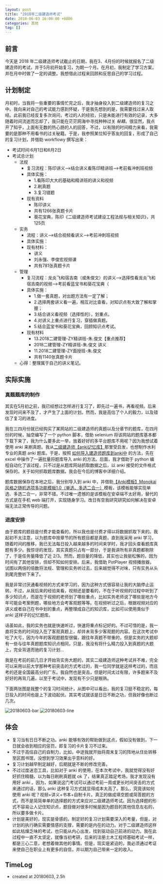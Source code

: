 ```yaml
---
layout: post
title: "2018年二级建造师考试"
date: 2018-06-03 16:00:00 +0800
categories: 其他
tag: []
---   
```


## 前言

今天是 2018 年二级建造师考试截止的日期，我在3、4月份的时候就报名了二级建造师的考试，并于5月初开始复习，为期一个月。在月初，我制定了学习方案，并在月中时做了一定的调整。我想借此过程来回顾和反思自己的学习过程。

## 计划制定

月初时，当我将一些重要的事情忙完之后，我才抽身投入到二级建造师的复习之中。我向来对自己的考试能力感到怀疑，于是我先想到的是，我需要找过来人取经。此前我已经反复多次询问，考过的人的经验，只是未能进行有效的记录，大多随着时间流逝而忘却了，我只能在茫茫网海中寻找种种过关 *秘籍*。很显然，我点开了知乎，上面有无数的热心肠的人的回答，不过，以有限的时间精力来看，我需要的是那种不用看书的过关秘籍。于是，我参照某位知乎答友的回复，形成了自己的复习计划，并借助 workflowy 撰写出来：

- 考试时间:6月1日和6月2日
- 考试总计划
    + 法规
      * 复习流程：陈印讲义-->结合讲义看陈印精讲班-->考前看冲刺班视频
      * 具体实施：
        * 1.看陈印大大的基础和精讲班的讲义和视频
        * 2.刷真题
        * 3.复习错题
      * 现有资料
        * 陈印讲义
        * 共有1266张真题卡片
        * 葵花宝典，陈印《二级建造师考试建设工程法规与相关知识》，共125页
    + 实务
      * 流程：讲义-->结合视频看讲义-->考前冲刺班视频
      * 具体实施：
      * 现有材料：
        * 讲义
        * 刘永强、李俊宏视频课
        * 共有781张真题卡片
    + 管理
      * 复习流程：龙炎飞和宿吉南（或朱俊文）的讲义-->选择性看龙炎飞和宿吉南的视频-->考前看蓝宝书和葵花宝典（
      * 具体实施：
        * 1.做一套真题，对出题方法有一定了解；
        * 2.选择两套讲义看一遍，相互对比查看，对知识点有大致了解和掌握；
        * 3.结合讲义看视频（选择性的），划重点。
        * 4.对讲义上重点进行复习，穿插做真题。
        * 5.结合蓝宝书和葵花宝典，回顾知识点考试。
      * 现有材料
        * 13.2018二建管理-ZY精讲班-朱.俊文【重点推荐】
        * 2018二建管理-ZY精讲班-朱.俊文 讲义
        * 11.2018二建管理-ZY面授班-朱.俊文
        * 共有1140张真题卡片
    * 心得：整理属于自己的讲义笔记。

## 实际实施

### 真题题库的制作

其实在5月初之前，我已经想过怎样进行复习了，即先过一遍书，再看视频。后来发现时间来不及了，才产生了上面的计划。然而，我是高估了个人的毅力，以及错估了复习的进度。

我在三四月份就已经购买了某网站的二级建造师的真题以及分章节的题库，在四月份的时候，抽空编写了一个 python 脚本，借助 selenium 将该网站的题库基本都下载下来了，我为什么要多此一举，放着好好的多平台题库不用呢？因为我想试着使用 anki 来刷真题。我从[二级建造师【anki记忆库】](https://zhuanlan.zhihu.com/p/33448401)那里受启发，也想制作水利专业的真题 anki 题库。于是，按照 [如何导入建造师题库到anki中](https://zhuanlan.zhihu.com/p/32757049) 的方法，先在 excel 中操作了一遍批量将题库导入 anki 的方法。后面，我才借助于 python 编程自动化了该过程，只不过是从题库网站抓取数据之后，以 anki 接受的文件格式保存的。关于如何抓取题库数据，我会在今后的博客中详细介绍。

题库数据保存在本地之后，我分别导入到 anki 中，并借助[【Anki模板】Monokai风格之随机选项多功能模板1.0（单选、多选二合一）](https://zhuanlan.zhihu.com/p/33337789)模板，该模板能够实现单选、多选二合一，非常不错。不过唯一遗憾的是该模板在安卓端不太好用，替代的方式是在手机 web 端打开，实现随身学习。改日有空我研究研究如何解决在安卓端无法正常传导的问题。

### 进度安排

由于题库的题目是付费才能查看的，所以我也是付费才得以将数据抓取下来的。我起初不太注意，以为题库中按章节的所有题目都是真题，直到我采用 anki 学习，随着时间的推移，我已无法每日投入越来越多的时间来学时，我才回头查看题库真题有多少。我惊讶的发现，其实真题只占有一部分，于是我讲所有非真题都剔除了，于是任务量降低了近 2/3。然而，题目量的降低，其实也让我挺松懈的，因为时间有了其他安排，但却不知如何安排。后来，我借助 PotPlayer 视频播放器，试图以两倍的倍数将法规、管理和实务听过去，后来越觉得不对味，只有实务从头到尾完整听下来了。

我是非常讨厌通看视频的方式来学习的，因为这种方式很容易让我的大脑停止运转。不过，从我后来的经验来看，视频还是要看的，不在于听视频的过程中听到了多少知识点，而是在于视频的老师划了哪些重点，比如实务老师说了哪些是地方今年可能会考案例题，哪些地方会考客观题等等。在视频听过之后，根据视频对应的讲义或者自己在书中划的重点，再整理成自己的知识库，比如可以使用类似于 anki 这样子的记忆题库。

话虽如此，我的实务也就是快速听过，快速将重点标记好的。不过可惜的是，我一直将实务的时间投入在了客观真题上，却并未背多少客观题的内容。在这次考试中吃了大亏，因为今年的客观题题型很偏，跟往年真题不带重的，但是实务的大题却有一些与往年真题题库知识点相同，只是，我没有将什么精力投入到真题的大题上，完全背道而驰的复习计划...

我是在考前的前几日才开始背实务大题的，其实二级建造师这种考试并不难，完全可以采用以前大学那种考前突击的方式考过的，我一位同学就是这样考过的，而且考的还是全国最高分的广东。我自然也是突击，但是时间太过有限，许多题来不及好好的再背几遍，以至于考试中，发现有不少只是眼熟。

下面两张图是我整个的复习时间统计，从图中可以看出，我的复习挺不稳定的，每日投入的时间也是上下波动起伏。其实考试就该是日日不断之功，但我好像也断过几次。

![20180603-bar](http://p32dsli77.bkt.clouddn.com/20180604-Bar.png)
![20180603-line](http://p32dsli77.bkt.clouddn.com/20180603-Line.png)

## 体会

- 复习当有日日不断之功。anki 能够有效的帮助做到这点，假如没有做到，下一日就会收到相应的惩罚，即复习的卡片复习不过来。
- 不过于高估自己的自制力，比如，中途我就开始将周末复习的阵地从住处转移至区图书馆，没想到学习效果出乎意料的好。
- 复习计划越早制定越好，后期就是不断的修改完善。
- 不过过度迷恋工具，比如对于 anki 的使用，在本次考试中，我就觉得没有好好抓住精髓，以为每日刷刷真题就 ok 了，结果真正踏足考场，我才发现没有用好 anki 。因为，如果说这门考试可以通过考前一周或更长时间突击的方式来通过的话，那么 anki 这种复习方式就显得成本太高了。那么，究竟该如何使用 anki 呢？视频+讲义+书本+自制卡片。真正的做成填空题或简答题的方式，而不是简简单单的选择题的方式来应对二级建造师考试。因为选择题的形式不容易让人记住知识点，题目做对很多时候是因为题目的其他信息左右的，所以要多做卡片。
- 计划是美好的，现实是骨感的。制定好的复习计划需要深入的考量，但是，对计划的执行确实需要情感的支撑，需要的是内在的动力。对于二级建造师这样如此枯燥乏味的考试，也只能从内心出发，找到驱动自己前进的动力。我在此过程中一直不太坚定，就像当初考研，后来的注册土木工程师基础考试一样，都是三心二意，老想着做其他的事情。但是，现实是紧迫的，我必须通过考证来使自己在职业上有更多的自信，并以期为自己带来一定的收入。

## TimeLog

- created at 20180603, 2.5h
